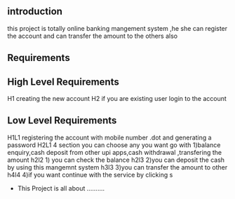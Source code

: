 ## introduction
this project is totally online banking mangement system ,he she  can register the account and can transfer the amount to the others also
##  Requirements
##  High Level Requirements
H1 creating the new account
H2 if you are existing user login to the account

## Low Level Requirements
H1L1  registering the account with mobile number .dot and generating a password
H2L1  4 section you can choose any you want go with  1)balance enquiry,cash deposit from other upi apps,cash withdrawal ,transfering the amount
h2l2  1) you can check the balance
h2l3  2)you can deposit the cash by using this mangemnt system
h3l3   3)you can transfer the amount to other
h4l4   4)if you want continue with the service by clicking s
    



* This Project is all about ..........
